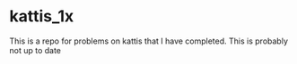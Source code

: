 # kattis_1x
This is a repo for problems on kattis that I have completed. This is probably not up to date
